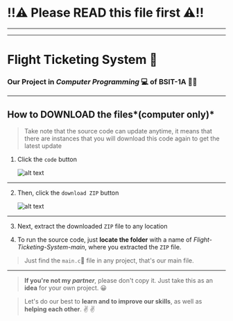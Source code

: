 # !!:warning: Please **READ** this file first :warning:!!
---
---
# Flight Ticketing System :flight_departure:
### Our Project in *Computer Programming*	:computer: of BSIT-1A 	:student:
---
##       How to **DOWNLOAD** the files*(computer only)*
> Take note that the source code can update anytime, it means that there are instances 
> that you will download this code again to get the latest update

1. Click the `code` button

   ![alt text](https://scontent.fmnl17-2.fna.fbcdn.net/v/t1.15752-9/135023651_1074092183015941_1563172731779669106_n.png?_nc_cat=107&ccb=2&_nc_sid=ae9488&_nc_ohc=FnrvCE_brEYAX8tBKR3&_nc_ht=scontent.fmnl17-2.fna&oh=486527436f55eae7a3730f881c566371&oe=60145758 "Code Button")
  
 ---
  
2. Then, click the `download ZIP` button

   ![alt text](https://scontent.fmnl17-2.fna.fbcdn.net/v/t1.15752-9/134923210_686695702008501_8769054572082660874_n.png?_nc_cat=111&ccb=2&_nc_sid=ae9488&_nc_ohc=iGG3ylCt1DkAX94Hva2&_nc_ht=scontent.fmnl17-2.fna&oh=56548e80a8c1268b81fc3d0190887e6e&oe=601422AA "Download ZIP button")
   
---
3. Next, extract the downloaded `ZIP` file to any location

4. To run the source code, just **locate the folder** with a name of *Flight-Ticketing-System-main*, where you extracted the `ZIP` file.

> Just find the `main.c`:open_file_folder: file in any project, that's our main file.
---
> **If you're not my *partner***, please don't copy it. Just take this as an **idea** for your own project. :grinning:

> Let's do our best to **learn and to improve our skills**, as well as **helping each other**. :v: :v:
